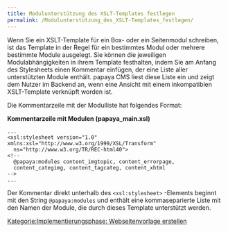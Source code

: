 ```yaml
---
title: Modulunterstützung des XSLT-Templates festlegen
permalink: /Modulunterstützung_des_XSLT-Templates_festlegen/
---
```


Wenn Sie ein XSLT-Template für ein Box- oder ein Seitenmodul schreiben, ist das Template in der Regel für ein bestimmtes Modul oder mehrere bestimmte Module ausgelegt. Sie können die jeweiligen Modulabhängigkeiten in ihrem Template festhalten, indem Sie am Anfang des Stylesheets einen Kommentar einfügen, der eine Liste aller unterstützten Module enthält. papaya CMS liest diese Liste ein und zeigt dem Nutzer im Backend an, wenn eine Ansicht mit einem inkompatiblen XSLT-Template verknüpft worden ist.

Die Kommentarzeile mit der Modulliste hat folgendes Format:

**Kommentarzeile mit Modulen (papaya_main.xsl)**

~~~~ {.xml}
...
<xsl:stylesheet version="1.0" xmlns:xsl="http://www.w3.org/1999/XSL/Transform"
  ns="http://www.w3.org/TR/REC-html40">
<!--
  @papaya:modules content_imgtopic, content_errorpage,
  content_categimg, content_tagcateg, content_xhtml
-->
...
~~~~

Der Kommentar direkt unterhalb des `<xsl:stylesheet>` -Elements beginnt mit den String `@papaya:modules` und enthält eine kommaseparierte Liste mit den Namen der Module, die durch dieses Template unterstützt werden.

[Kategorie:Implementierungsphase: Webseitenvorlage erstellen](export_de/Kategorie:Implementierungsphase:_Webseitenvorlage_erstellen )